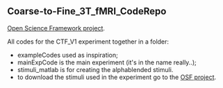 ## Coarse-to-Fine_3T_fMRI_CodeRepo

[Open Science Framework project](https://osf.io/echgr/?view_only=79de969edd4d4f2db493d013d0016939).

All codes for the CTF_V1 experiment together in a folder:
- exampleCodes used as inspiration;
- mainExpCode is the main experiment (it's in the name really..);
- stimuli_matlab is for creating the alphablended stimuli.
- to download the stimuli used in the experiment go to the [OSF
  project](https://osf.io/echgr/?view_only=79de969edd4d4f2db493d013d0016939).
